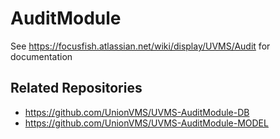 # AuditModule

See https://focusfish.atlassian.net/wiki/display/UVMS/Audit for documentation

## Related Repositories

* https://github.com/UnionVMS/UVMS-AuditModule-DB
* https://github.com/UnionVMS/UVMS-AuditModule-MODEL
